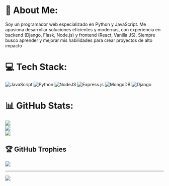 # 💫 About Me:
Soy un programador web especializado en Python y JavaScript. Me apasiona desarrollar soluciones eficientes y modernas, con experiencia en backend (Django, Flask, Node.js) y frontend (React, Vanilla JS). Siempre busco aprender y mejorar mis habilidades para crear proyectos de alto impacto


# 💻 Tech Stack:
![JavaScript](https://img.shields.io/badge/javascript-%23323330.svg?style=for-the-badge&logo=javascript&logoColor=%23F7DF1E) ![Python](https://img.shields.io/badge/python-3670A0?style=for-the-badge&logo=python&logoColor=ffdd54) ![NodeJS](https://img.shields.io/badge/node.js-6DA55F?style=for-the-badge&logo=node.js&logoColor=white) ![Express.js](https://img.shields.io/badge/express.js-%23404d59.svg?style=for-the-badge&logo=express&logoColor=%2361DAFB) ![MongoDB](https://img.shields.io/badge/MongoDB-%234ea94b.svg?style=for-the-badge&logo=mongodb&logoColor=white) ![Django](https://img.shields.io/badge/django-%23092E20.svg?style=for-the-badge&logo=django&logoColor=white)
# 📊 GitHub Stats:
![](https://github-readme-stats.vercel.app/api?username=KmodeException&theme=dark&hide_border=false&include_all_commits=false&count_private=false)<br/>
![](https://github-readme-streak-stats.herokuapp.com/?user=KmodeException&theme=dark&hide_border=false)<br/>
![](https://github-readme-stats.vercel.app/api/top-langs/?username=KmodeException&theme=dark&hide_border=false&include_all_commits=false&count_private=false&layout=compact)

## 🏆 GitHub Trophies
![](https://github-profile-trophy.vercel.app/?username=KmodeException&theme=radical&no-frame=false&no-bg=true&margin-w=4)

---
[![](https://visitcount.itsvg.in/api?id=KmodeException&icon=0&color=0)](https://visitcount.itsvg.in)

<!-- Proudly created with GPRM ( https://gprm.itsvg.in ) -->
